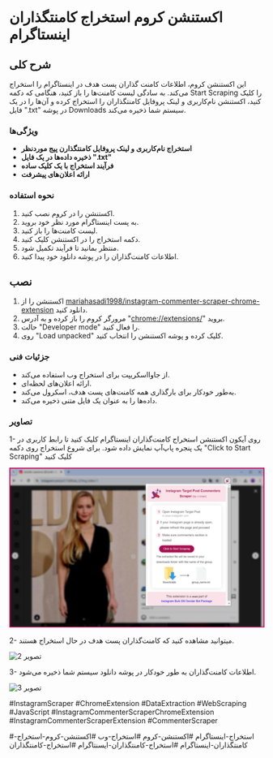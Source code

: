 # اکستنشن کروم استخراج کامنتگذاران اینستاگرام



## شرح کلی

این اکستنشن کروم، اطلاعات کامنت گذاران پست هدف در اینستاگرام را استخراج می‌کند. به سادگی لیست کامنت‌ها را باز کنید، هنگامی که دکمه Start Scraping را کلیک کنید، اکستنشن نام‌کاربری و لینک پروفایل کامنتگذاران را استخراج کرده و آن‌ها را در یک فایل ".txt" در پوشه Downloads سیستم شما ذخیره می‌کند.


### ویژگی‌ها 

*   **استخراج نام‌کاربری و لینک پروفایل کامنتگذارن پیج موردنظر**
*   **ذخیره داده‌ها در یک فایل ".txt"**
*   **فرآیند استخراج با یک کلیک ساده**
*   **ارائه اعلان‌های پیشرفت**


### نحوه استفاده

1. اکستنشن را در کروم نصب کنید.
2. به پست اینستاگرام مورد نظر خود بروید.
3. لیست کامنت‌ها را باز کنید.
4. دکمه استخراج را در اکستنشن کلیک کنید.
5. منتظر بمانید تا فرآیند تکمیل شود.
6. اطلاعات کامنت‌گذاران را در پوشه دانلود خود پیدا کنید.


## نصب

1. اکستنشن را از [mariahasadi1998/instagram-commenter-scraper-chrome-extension](https://github.com/mariahasadi1998/instagram-commenter-scraper-chrome-extension) دانلود کنید.
2. مرورگر کروم را باز کرده و به آدرس "[chrome://extensions/](chrome://extensions/)" بروید.
3. حالت "Developer mode" را فعال کنید.
4. روی "Load unpacked" کلیک کرده و پوشه اکستنشن را انتخاب کنید.


### جزئیات فنی

- از جاوااسکریپت برای استخراج وب استفاده می‌کند.
- ارائه اعلان‌های لحظه‌ای.
- به‌طور خودکار برای بارگذاری همه‌ کامنت‌های پست هدف، اسکرول می‌کند.
- داده‌ها را به عنوان یک فایل متنی ذخیره می‌کند.

  

### تصاویر

1- روی آیکون اکستنشن استخراج کامنت‌گذاران اینستاگرام کلیک کنید تا رابط کاربری در یک پنجره پاپ‌آپ نمایش داده شود. برای شروع استخراج روی دکمه "Click to Start Scraping" کلیک کنید

   ![تصویر 1](screenshot/extension-1.png)

2- میتوانید مشاهده کنید که کامنت‌گذاران پست هدف در حال استخراج هستند.

   ![تصویر 2](screenshot/extension–2.png)

3- اطلاعات کامنت‌گذاران به طور خودکار در پوشه دانلود سیستم شما ذخیره می‌شود.

   ![تصویر 3](screenshot/extension–3.png)





#InstagramScraper #ChromeExtension #DataExtraction #WebScraping #JavaScript #InstagramCommenterScraperChromeExtension #InstagramCommenterScraperExtension #CommenterScraper

#استخراج-اینستاگرام #اکستنشن-کروم #استخراج-وب #اکستنشن-کروم-استخراج-کامنتگذاران-اینستاگرام #استخراج-کامنتگذاران-ایسنتاگرام #استخراج-کامنتگذاران
